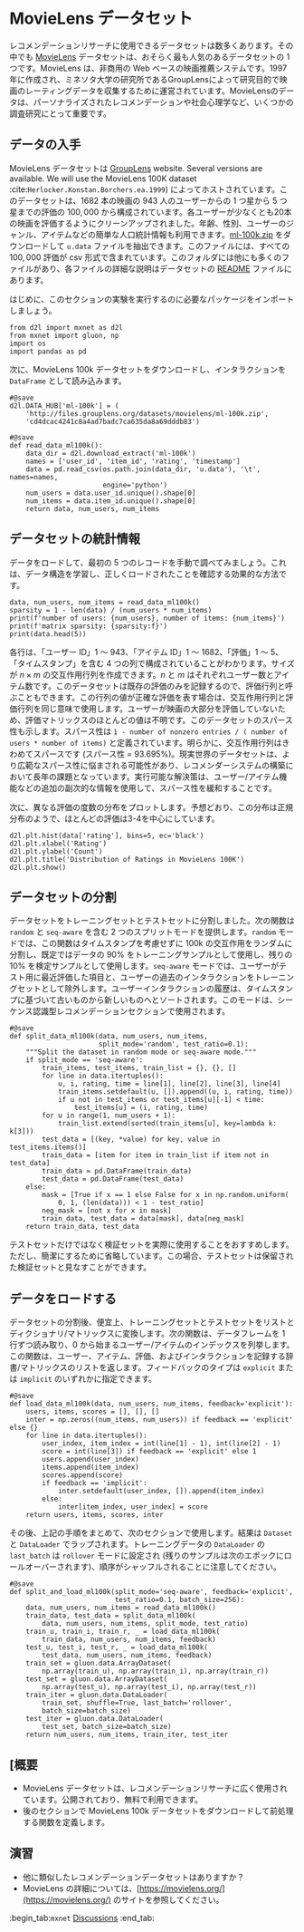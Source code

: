 #  MovieLens データセット

レコメンデーションリサーチに使用できるデータセットは数多くあります。その中でも [MovieLens](https://movielens.org/) データセットは、おそらく最も人気のあるデータセットの 1 つです。MovieLens は、非商用の Web ベースの映画推薦システムです。1997年に作成され、ミネソタ大学の研究所であるGroupLensによって研究目的で映画のレーティングデータを収集するために運営されています。MovieLensのデータは、パーソナライズされたレコメンデーションや社会心理学など、いくつかの調査研究にとって重要です。 

## データの入手

MovieLens データセットは [GroupLens](https://grouplens.org/datasets/movielens/) website. Several versions are available. We will use the MovieLens 100K dataset :cite:`Herlocker.Konstan.Borchers.ea.1999`) によってホストされています。このデータセットは、1682 本の映画の 943 人のユーザーからの 1 つ星から 5 つ星までの評価の $100,000$ から構成されています。各ユーザーが少なくとも20本の映画を評価するようにクリーンアップされました。年齢、性別、ユーザーのジャンル、アイテムなどの簡単な人口統計情報も利用できます。[ml-100k.zip](http://files.grouplens.org/datasets/movielens/ml-100k.zip) をダウンロードして `u.data` ファイルを抽出できます。このファイルには、すべての $100,000$ 評価が csv 形式で含まれています。このフォルダには他にも多くのファイルがあり、各ファイルの詳細な説明はデータセットの [README](http://files.grouplens.org/datasets/movielens/ml-100k-README.txt) ファイルにあります。 

はじめに、このセクションの実験を実行するのに必要なパッケージをインポートしましょう。

```{.python .input  n=1}
from d2l import mxnet as d2l
from mxnet import gluon, np
import os
import pandas as pd
```

次に、MovieLens 100k データセットをダウンロードし、インタラクションを `DataFrame` として読み込みます。

```{.python .input  n=2}
#@save
d2l.DATA_HUB['ml-100k'] = (
    'http://files.grouplens.org/datasets/movielens/ml-100k.zip',
    'cd4dcac4241c8a4ad7badc7ca635da8a69dddb83')

#@save
def read_data_ml100k():
    data_dir = d2l.download_extract('ml-100k')
    names = ['user_id', 'item_id', 'rating', 'timestamp']
    data = pd.read_csv(os.path.join(data_dir, 'u.data'), '\t', names=names,
                       engine='python')
    num_users = data.user_id.unique().shape[0]
    num_items = data.item_id.unique().shape[0]
    return data, num_users, num_items
```

## データセットの統計情報

データをロードして、最初の 5 つのレコードを手動で調べてみましょう。これは、データ構造を学習し、正しくロードされたことを確認する効果的な方法です。

```{.python .input  n=3}
data, num_users, num_items = read_data_ml100k()
sparsity = 1 - len(data) / (num_users * num_items)
print(f'number of users: {num_users}, number of items: {num_items}')
print(f'matrix sparsity: {sparsity:f}')
print(data.head(5))
```

各行は、「ユーザー ID」1 ～ 943、「アイテム ID」1 ～ 1682、「評価」1 ～ 5、「タイムスタンプ」を含む 4 つの列で構成されていることがわかります。サイズが $n \times m$ の交互作用行列を作成できます。$n$ と $m$ はそれぞれユーザー数とアイテム数です。このデータセットは既存の評価のみを記録するので、評価行列と呼ぶこともできます。この行列の値が正確な評価を表す場合は、交互作用行列と評価行列を同じ意味で使用します。ユーザーが映画の大部分を評価していないため、評価マトリックスのほとんどの値は不明です。このデータセットのスパース性も示します。スパース性は `1 - number of nonzero entries / ( number of users * number of items)` と定義されています。明らかに、交互作用行列はきわめてスパースです (スパース性 = 93.695%)。現実世界のデータセットは、より広範なスパース性に悩まされる可能性があり、レコメンダーシステムの構築において長年の課題となっています。実行可能な解決策は、ユーザー/アイテム機能などの追加の副次的な情報を使用して、スパース性を緩和することです。 

次に、異なる評価の度数の分布をプロットします。予想どおり、この分布は正規分布のようで、ほとんどの評価は3-4を中心にしています。

```{.python .input  n=4}
d2l.plt.hist(data['rating'], bins=5, ec='black')
d2l.plt.xlabel('Rating')
d2l.plt.ylabel('Count')
d2l.plt.title('Distribution of Ratings in MovieLens 100K')
d2l.plt.show()
```

## データセットの分割

データセットをトレーニングセットとテストセットに分割しました。次の関数は `random` と `seq-aware` を含む 2 つのスプリットモードを提供します。`random` モードでは、この関数はタイムスタンプを考慮せずに 100k の交互作用をランダムに分割し、既定ではデータの 90% をトレーニングサンプルとして使用し、残りの 10% を検定サンプルとして使用します。`seq-aware` モードでは、ユーザーがテスト用に最近評価した項目と、ユーザーの過去のインタラクションをトレーニングセットとして除外します。ユーザーインタラクションの履歴は、タイムスタンプに基づいて古いものから新しいものへとソートされます。このモードは、シーケンス認識型レコメンデーションセクションで使用されます。

```{.python .input  n=5}
#@save
def split_data_ml100k(data, num_users, num_items,
                      split_mode='random', test_ratio=0.1):
    """Split the dataset in random mode or seq-aware mode."""
    if split_mode == 'seq-aware':
        train_items, test_items, train_list = {}, {}, []
        for line in data.itertuples():
            u, i, rating, time = line[1], line[2], line[3], line[4]
            train_items.setdefault(u, []).append((u, i, rating, time))
            if u not in test_items or test_items[u][-1] < time:
                test_items[u] = (i, rating, time)
        for u in range(1, num_users + 1):
            train_list.extend(sorted(train_items[u], key=lambda k: k[3]))
        test_data = [(key, *value) for key, value in test_items.items()]
        train_data = [item for item in train_list if item not in test_data]
        train_data = pd.DataFrame(train_data)
        test_data = pd.DataFrame(test_data)
    else:
        mask = [True if x == 1 else False for x in np.random.uniform(
            0, 1, (len(data))) < 1 - test_ratio]
        neg_mask = [not x for x in mask]
        train_data, test_data = data[mask], data[neg_mask]
    return train_data, test_data
```

テストセットだけではなく検証セットを実際に使用することをおすすめします。ただし、簡潔にするために省略しています。この場合、テストセットは保留された検証セットと見なすことができます。 

## データをロードする

データセットの分割後、便宜上、トレーニングセットとテストセットをリストとディクショナリ/マトリックスに変換します。次の関数は、データフレームを 1 行ずつ読み取り、0 から始まるユーザー/アイテムのインデックスを列挙します。この関数は、ユーザー、アイテム、評価、およびインタラクションを記録する辞書/マトリックスのリストを返します。フィードバックのタイプは `explicit` または `implicit` のいずれかに指定できます。

```{.python .input  n=6}
#@save
def load_data_ml100k(data, num_users, num_items, feedback='explicit'):
    users, items, scores = [], [], []
    inter = np.zeros((num_items, num_users)) if feedback == 'explicit' else {}
    for line in data.itertuples():
        user_index, item_index = int(line[1] - 1), int(line[2] - 1)
        score = int(line[3]) if feedback == 'explicit' else 1
        users.append(user_index)
        items.append(item_index)
        scores.append(score)
        if feedback == 'implicit':
            inter.setdefault(user_index, []).append(item_index)
        else:
            inter[item_index, user_index] = score
    return users, items, scores, inter
```

その後、上記の手順をまとめて、次のセクションで使用します。結果は `Dataset` と `DataLoader` でラップされます。トレーニングデータの `DataLoader` の `last_batch` は `rollover` モードに設定され (残りのサンプルは次のエポックにロールオーバーされます)、順序がシャッフルされることに注意してください。

```{.python .input  n=7}
#@save
def split_and_load_ml100k(split_mode='seq-aware', feedback='explicit',
                          test_ratio=0.1, batch_size=256):
    data, num_users, num_items = read_data_ml100k()
    train_data, test_data = split_data_ml100k(
        data, num_users, num_items, split_mode, test_ratio)
    train_u, train_i, train_r, _ = load_data_ml100k(
        train_data, num_users, num_items, feedback)
    test_u, test_i, test_r, _ = load_data_ml100k(
        test_data, num_users, num_items, feedback)
    train_set = gluon.data.ArrayDataset(
        np.array(train_u), np.array(train_i), np.array(train_r))
    test_set = gluon.data.ArrayDataset(
        np.array(test_u), np.array(test_i), np.array(test_r))
    train_iter = gluon.data.DataLoader(
        train_set, shuffle=True, last_batch='rollover',
        batch_size=batch_size)
    test_iter = gluon.data.DataLoader(
        test_set, batch_size=batch_size)
    return num_users, num_items, train_iter, test_iter
```

## [概要

* MovieLens データセットは、レコメンデーションリサーチに広く使用されています。公開されており、無料で利用できます。
* 後のセクションで MovieLens 100k データセットをダウンロードして前処理する関数を定義します。

## 演習

* 他に類似したレコメンデーションデータセットはありますか？
* MovieLens の詳細については、[https://movielens.org/](https://movielens.org/) のサイトを参照してください。

:begin_tab:`mxnet`
[Discussions](https://discuss.d2l.ai/t/399)
:end_tab:

